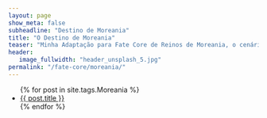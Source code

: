```yaml
---
layout: page
show_meta: false
subheadline: "Destino de Moreania"
title: "O Destino de Moreania"
teaser: "Minha Adaptação para Fate Core de Reinos de Moreania, o cenário oficial da DragonSlayer"
header:
   image_fullwidth: "header_unsplash_5.jpg"
permalink: "/fate-core/moreania/"
---
```

<ul>
{% for post in site.tags.Moreania %}
    <li><a href="{{ site.url }}{{ post.url }}">{{ post.title }}</a></li>
    {% endfor %}
</ul>
